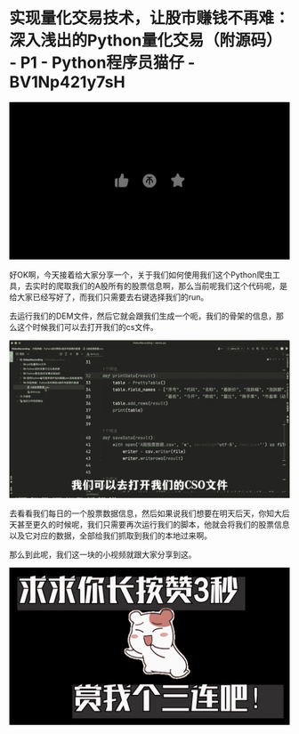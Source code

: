 # 实现量化交易技术，让股市赚钱不再难：深入浅出的Python量化交易（附源码） - P1 - Python程序员猫仔 - BV1Np421y7sH

![](img/552384db87a2916220354c86085ee30f_0.png)

好OK啊，今天接着给大家分享一个，关于我们如何使用我们这个Python爬虫工具，去实时的爬取我们的A股所有的股票信息啊，那么当前呢我们这个代码呢，是给大家已经写好了，而我们只需要去右键选择我们的run。

去运行我们的DEM文件，然后它就会跟我们生成一个呃，我们的骨架的信息，那么这个时候我们可以去打开我们的cs文件。



![](img/552384db87a2916220354c86085ee30f_2.png)

去看看我们每日的一个股票数据信息，然后如果说我们想要在明天后天，你知大后天甚至更久的时候呢，我们只需要再次运行我们的脚本，他就会将我们的股票信息以及它对应的数据，全部给我们抓取到我们的本地过来啊。

那么到此呢，我们这一块的小视频就跟大家分享到这。

![](img/552384db87a2916220354c86085ee30f_4.png)